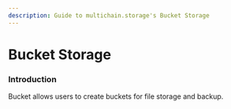 ```yaml
---
description: Guide to multichain.storage's Bucket Storage
---
```


# Bucket Storage

### Introduction

Bucket allows users to create buckets for file storage and backup.
